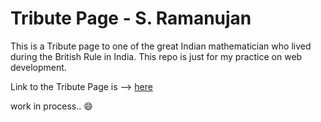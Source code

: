 # Tribute Page - S. Ramanujan

This is a Tribute page to one of the great Indian mathematician who lived during the British Rule in India. This repo is just for my practice on web development.

Link to the Tribute Page is  --> <a href="https://joykishansharma.github.io/Tirbute-Page-Srinivasa-Ramanujan" target="_blank">here</a>

work in process.. :smile:

